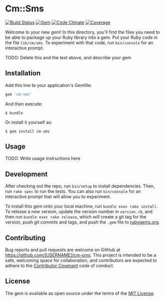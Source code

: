 # Cm::Sms

[![Build Status](https://img.shields.io/travis/HitFox/cm-sms.svg?style=flat-square)](https://travis-ci.org/HitFox/cm-sms)
[![Gem](https://img.shields.io/gem/dt/cm-sms.svg?style=flat-square)](https://rubygems.org/gems/cm-sms)
[![Code Climate](https://img.shields.io/codeclimate/github/HitFox/cm-sms.svg?style=flat-square)](https://codeclimate.com/github/HitFox/cm-sms)
[![Coverage](https://img.shields.io/codeclimate/coverage/github/HitFox/cm-sms.svg?style=flat-square)](https://codeclimate.com/github/HitFox/cm-sms)


Welcome to your new gem! In this directory, you'll find the files you need to be able to package up your Ruby library into a gem. Put your Ruby code in the file `lib/cm/sms`. To experiment with that code, run `bin/console` for an interactive prompt.

TODO: Delete this and the text above, and describe your gem

## Installation

Add this line to your application's Gemfile:

```ruby
gem 'cm-sms'
```

And then execute:

    $ bundle

Or install it yourself as:

    $ gem install cm-sms

## Usage

TODO: Write usage instructions here

## Development

After checking out the repo, run `bin/setup` to install dependencies. Then, run `rake spec` to run the tests. You can also run `bin/console` for an interactive prompt that will allow you to experiment.

To install this gem onto your local machine, run `bundle exec rake install`. To release a new version, update the version number in `version.rb`, and then run `bundle exec rake release`, which will create a git tag for the version, push git commits and tags, and push the `.gem` file to [rubygems.org](https://rubygems.org).

## Contributing

Bug reports and pull requests are welcome on GitHub at https://github.com/[USERNAME]/cm-sms. This project is intended to be a safe, welcoming space for collaboration, and contributors are expected to adhere to the [Contributor Covenant](contributor-covenant.org) code of conduct.


## License

The gem is available as open source under the terms of the [MIT License](http://opensource.org/licenses/MIT).


